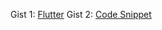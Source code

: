 Gist 1: [Flutter](https://gist.github.com/nexi9/ac295038f2842995883a89744dc251ff)
Gist 2: [Code Snippet](https://gist.github.com/nexi9/e50e334dbe425ccd149a35441f05441b)
